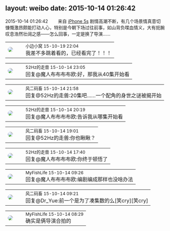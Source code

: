 layout: weibo
date: 2015-10-14 01:26:42
---
<meta name="referrer" content="no-referrer" />

2015-10-14 01:26:42  &nbsp;&nbsp;&nbsp;&nbsp;&nbsp;&nbsp; 来自 <a href="sinaweibo://customweibosource" rel="nofollow">iPhone 5s</a>
剧情高潮不断，有几个场景情真意切慷慨激昂颇能打动人心，特别是今朝下场过往前事，如山背负喋血情义，大有扼腕叹息浩然壮阔之感——怎么回事，一定是换了导演…… ​​​

<table style="width: 100%;">
  <tr>
    <td style="width: 40px;"><img style="border-radius:50%" src="https://tvax1.sinaimg.cn/default/images/default_avatar_male_50.gif?KID=imgbed,tva&Expires=1624463432&ssig=442KarKHZD"></td>
    <td colspan="2"><small>小边小窝 15-10-19 22:04</small><br/>我差不多跳着看的，已经看完了！！！</td>
  </tr>
</table>

<table style="width: 100%;">
  <tr>
    <td style="width: 40px;"><img style="border-radius:50%" src="https://tva4.sinaimg.cn/crop.0.0.180.180.50/8beaf773jw1e8qgp5bmzyj2050050aa8.jpg?KID=imgbed,tva&Expires=1624463432&ssig=0p8XbqC6Zr"></td>
    <td colspan="2"><small>52Hz的走兽 15-10-14 23:05</small><br/>回复@魔人布布布布欧:好，那我从40集开始看</td>
  </tr>
</table>

<table style="width: 100%;">
  <tr>
    <td style="width: 40px;"><img style="border-radius:50%" src="https://tva3.sinaimg.cn/crop.0.0.639.639.50/6d2a6003jw8f3idy69w2gj20hs0hrt9g.jpg?KID=imgbed,tva&Expires=1624463432&ssig=ujslDkY6vw"></td>
    <td colspan="2"><small>风二码畜 15-10-14 21:58</small><br/>回复@52Hz的走兽:20集吧……一个配角的身世之谜被揭开始</td>
  </tr>
</table>

<table style="width: 100%;">
  <tr>
    <td style="width: 40px;"><img style="border-radius:50%" src="https://tva4.sinaimg.cn/crop.0.0.180.180.50/8beaf773jw1e8qgp5bmzyj2050050aa8.jpg?KID=imgbed,tva&Expires=1624463432&ssig=0p8XbqC6Zr"></td>
    <td colspan="2"><small>52Hz的走兽 15-10-14 20:19</small><br/>回复@魔人布布布布欧:告诉我从哪集开始看</td>
  </tr>
</table>

<table style="width: 100%;">
  <tr>
    <td style="width: 40px;"><img style="border-radius:50%" src="https://tva3.sinaimg.cn/crop.0.0.639.639.50/6d2a6003jw8f3idy69w2gj20hs0hrt9g.jpg?KID=imgbed,tva&Expires=1624463432&ssig=ujslDkY6vw"></td>
    <td colspan="2"><small>风二码畜 15-10-14 19:01</small><br/>回复@52Hz的走兽:你也瞅瞅？</td>
  </tr>
</table>

<table style="width: 100%;">
  <tr>
    <td style="width: 40px;"><img style="border-radius:50%" src="https://tva4.sinaimg.cn/crop.0.0.180.180.50/8beaf773jw1e8qgp5bmzyj2050050aa8.jpg?KID=imgbed,tva&Expires=1624463432&ssig=0p8XbqC6Zr"></td>
    <td colspan="2"><small>52Hz的走兽 15-10-14 17:40</small><br/>回复@魔人布布布布欧:你终于顿悟了</td>
  </tr>
</table>

<table style="width: 100%;">
  <tr>
    <td style="width: 40px;"><img style="border-radius:50%" src="https://tvax3.sinaimg.cn/crop.0.0.1044.1044.50/6a0e3c6bly8grgvrbg3ejj20t00t0abr.jpg?KID=imgbed,tva&Expires=1624463432&ssig=i3FOPK3b2B"></td>
    <td colspan="2"><small>MyFishLife 15-10-14 09:26</small><br/>回复@魔人布布布布欧:编剧编成那样也没啥办法</td>
  </tr>
</table>

<table style="width: 100%;">
  <tr>
    <td style="width: 40px;"><img style="border-radius:50%" src="https://tva3.sinaimg.cn/crop.0.0.639.639.50/6d2a6003jw8f3idy69w2gj20hs0hrt9g.jpg?KID=imgbed,tva&Expires=1624463432&ssig=ujslDkY6vw"></td>
    <td colspan="2"><small>风二码畜 15-10-14 09:21</small><br/>回复@Dr_Yue:前一个是为了凑集数的么[笑cry][笑cry]</td>
  </tr>
</table>

<table style="width: 100%;">
  <tr>
    <td style="width: 40px;"><img style="border-radius:50%" src="https://tvax3.sinaimg.cn/crop.0.0.1044.1044.50/6a0e3c6bly8grgvrbg3ejj20t00t0abr.jpg?KID=imgbed,tva&Expires=1624463432&ssig=i3FOPK3b2B"></td>
    <td colspan="2"><small>MyFishLife 15-10-14 08:29</small><br/>确实是俩导演合拍的</td>
  </tr>
</table>
